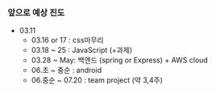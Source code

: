 ### 앞으로 예상 진도
- 03.11
    - 03.16 or 17 : css마무리
    - 03.18 ~ 25 : JavaScript (+과제)
    - 03.28 ~ May: 백엔드 (spring or Express) + AWS cloud
    - 06.초 ~ 중순 : android
    - 06.중순 ~ 07.20 : team project (약 3,4주)